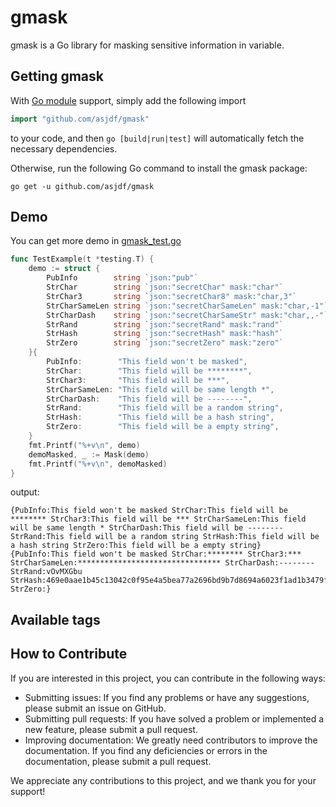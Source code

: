 # gmask
gmask is a Go library for masking sensitive information in variable.

## Getting gmask

With [Go module](https://github.com/golang/go/wiki/Modules) support, simply add the following import

```go
import "github.com/asjdf/gmask"
```

to your code, and then `go [build|run|test]` will automatically fetch the necessary dependencies.

Otherwise, run the following Go command to install the gmask package:

```shell
go get -u github.com/asjdf/gmask
```

## Demo

You can get more demo in [gmask_test.go](./gmask_test.go)

```go
func TestExample(t *testing.T) {
	demo := struct {
		PubInfo        string `json:"pub"`
		StrChar        string `json:"secretChar" mask:"char"`
		StrChar3       string `json:"secretChar8" mask:"char,3"`
		StrCharSameLen string `json:"secretCharSameLen" mask:"char,-1"`
		StrCharDash    string `json:"secretCharSameStr" mask:"char,,-"`
		StrRand        string `json:"secretRand" mask:"rand"`
		StrHash        string `json:"secretHash" mask:"hash"`
		StrZero        string `json:"secretZero" mask:"zero"`
	}{
		PubInfo:        "This field won't be masked",
		StrChar:        "This field will be ********",
		StrChar3:       "This field will be ***",
		StrCharSameLen: "This field will be same length *",
		StrCharDash:    "This field will be --------",
		StrRand:        "This field will be a random string",
		StrHash:        "This field will be a hash string",
		StrZero:        "This field will be a empty string",
	}
	fmt.Printf("%+v\n", demo)
	demoMasked, _ := Mask(demo)
	fmt.Printf("%+v\n", demoMasked)
}
```

output:

```shell
{PubInfo:This field won't be masked StrChar:This field will be ******** StrChar3:This field will be *** StrCharSameLen:This field will be same length * StrCharDash:This field will be -------- StrRand:This field will be a random string StrHash:This field will be a hash string StrZero:This field will be a empty string}
{PubInfo:This field won't be masked StrChar:******** StrChar3:*** StrCharSameLen:******************************** StrCharDash:-------- StrRand:vOvMXGbu StrHash:469e0aae1b45c13042c0f95e4a5bea77a2696bd9b7d8694a6023f1ad1b3479f6 StrZero:}
```

## Available tags

## How to Contribute

If you are interested in this project, you can contribute in the following ways:

- Submitting issues: If you find any problems or have any suggestions, please submit an issue on GitHub.
- Submitting pull requests: If you have solved a problem or implemented a new feature, please submit a pull request.
- Improving documentation: We greatly need contributors to improve the documentation. If you find any deficiencies or errors in the documentation, please submit a pull request.

We appreciate any contributions to this project, and we thank you for your support!